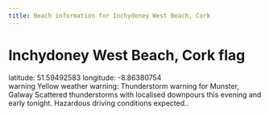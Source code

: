 ```yaml
---
title: Beach information for Inchydoney West Beach, Cork
---
```

# Inchydoney West Beach, Cork <span class="material-icons blue-flag">flag</span>

<div class="location-info">latitude: 51.59492583 longitude: -8.86380754</div>
<div id="met-eireann-warnings"><span class="material-icons yellow-warning">warning</span>&nbsp;Yellow weather warning: Thunderstorm warning for Munster, Galway Scattered thunderstorms with localised downpours this evening and early tonight. Hazardous driving conditions expected..&nbsp;</div>
<div></div>